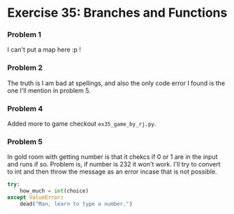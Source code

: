 # Exercise 35: Branches and Functions  

### Problem 1
I can't put a map here :p !

### Problem 2
The truth is I am bad at spellings, and also the only code error I found is the
one I'll mention in problem 5.

### Problem 4
Added more to game checkout `ex35_game_by_rj.py`.

### Problem 5
In gold room with getting number is that it chekcs if 0 or 1 are in the input
and runs if so. Problem is, if number is 232 it won't work. I'll try to convert to
int  and then throw the message as an error incase that is not possible.

``` python
try:
    how_much = int(choice)
except ValueError:
    dead("Man, learn to type a number.")
```
